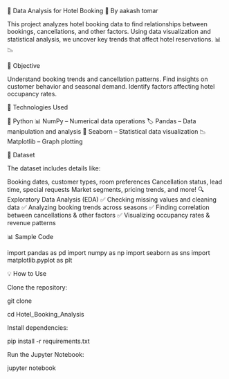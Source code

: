 🏨 Data Analysis for Hotel Booking
🚀 By aakash tomar

This project analyzes hotel booking data to find relationships between bookings, cancellations, and other factors. Using data visualization and statistical analysis, we uncover key trends that affect hotel reservations. 📊📉

📌 Objective

Understand booking trends and cancellation patterns.
Find insights on customer behavior and seasonal demand.
Identify factors affecting hotel occupancy rates.

🔧 Technologies Used

🐍 Python
📊 NumPy – Numerical data operations
🏷️ Pandas – Data manipulation and analysis
🎨 Seaborn – Statistical data visualization
📉 Matplotlib – Graph plotting

📂 Dataset

The dataset includes details like:

Booking dates, customer types, room preferences
Cancellation status, lead time, special requests
Market segments, pricing trends, and more!
🔍 Exploratory Data Analysis (EDA)
✅ Checking missing values and cleaning data
✅ Analyzing booking trends across seasons
✅ Finding correlation between cancellations & other factors
✅ Visualizing occupancy rates & revenue patterns

📊 Sample Code

import pandas as pd
import numpy as np
import seaborn as sns
import matplotlib.pyplot as plt



💡 How to Use

Clone the repository:

git clone <your-repo-url>

cd Hotel_Booking_Analysis

Install dependencies:

pip install -r requirements.txt

Run the Jupyter Notebook:

jupyter notebook



